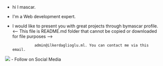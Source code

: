 - hi I mascar. 
- I'm a Web development expert. 
- I would like to present you with great projects through bymascar profile. 
<-- This file is README.md folder that cannot be copied or downloaded for file purposes -->

                admin@ilkerdaglioglu.ml. You can contact me via this email.
<img src="https://i.hizliresim.com/n2f9ubo.jpeg">
- Follow on Social Media 
<a href = "https://t.me/mascartr" telegram/mascar></a>
  <a href ="https://instagram.com/masc1x" instagram/mascar>




